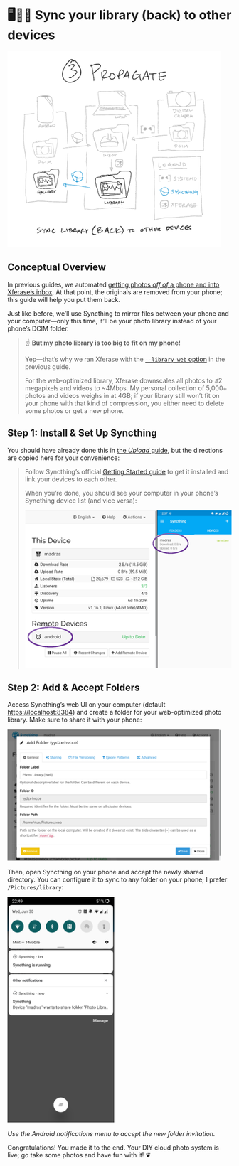 🖥️🔄📱 Sync your library (back) to other devices
===============================================

<img src="../i/propagate.png" width="480">

Conceptual Overview
-------------------

In previous guides,
we automated [getting photos _off of_ a phone and into Xferase’s inbox][].
At that point, the originals are removed from your phone;
this guide will help you put them back.

Just like before, we’ll use Syncthing
to mirror files between your phone and your computer—only this time,
it’ll be your photo library instead of your phone’s DCIM folder.

> ☝️ **But my photo library is too big to fit on my phone!**
>
> Yep—that’s why we ran Xferase with the [`--library-web` option][]
> in the previous guide.
>
> For the web-optimized library, Xferase downscales
> all photos to ≤2 megapixels and videos to ~4Mbps.
> My personal collection of 5,000+ photos and videos weighs in at 4GB;
> if your library still won’t fit on your phone with that kind of compression,
> you either need to delete some photos or get a new phone.
>
> [`--library-web` option]: ../README.md#option---library-web

[getting photos _off of_ a phone and into Xferase’s inbox]: upload-phone.md

Step 1: Install & Set Up Syncthing
----------------------------------

You should have already done this in [the _Upload_ guide][],
but the directions are copied here for your convenience:

> Follow Syncthing’s official [Getting Started guide][]
> to get it installed and link your devices to each other.
>
> When you’re done,
> you should see your computer in your phone’s Syncthing device list
> (and vice versa):
>
> <img src="../i/upload-phone_device-lists.png" width="480">
>
> [Getting Started guide]: https://docs.syncthing.net/intro/getting-started.html

[the _Upload_ guide]: upload-phone.md#step-1-install-syncthing--add-devices

Step 2: Add & Accept Folders
----------------------------

Access Syncthing’s web UI on your computer
(default <https://localhost:8384>)
and create a folder for your web-optimized photo library.
Make sure to share it with your phone:

<img src="../i/propagate_desktop.png" width="480">

Then, open Syncthing on your phone and accept the newly shared directory.
You can configure it to sync to any folder on your phone;
I prefer `/Pictures/library`:

<img src="../i/propagate_android.png" width="240">

_Use the Android notifications menu to accept the new folder invitation._

Congratulations! You made it to the end.
Your DIY cloud photo system is live;
go take some photos and have fun with it! ❦
